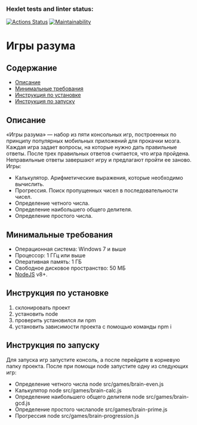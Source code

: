### Hexlet tests and linter status:
[![Actions Status](https://github.com/Hohlyandiya/frontend-project-44/workflows/hexlet-check/badge.svg)](https://github.com/Hohlyandiya/frontend-project-44/actions)
[![Maintainability](https://api.codeclimate.com/v1/badges/f73b51a44818a168a1a8/maintainability)](https://codeclimate.com/github/Hohlyandiya/frontend-project-44/maintainability)

# Игры разума 

## Содержание
- [Описание](#описание)
- [Минимальные требования](#минимальные-требования)
- [Инструкция по установке](#инструкция-по-установке)
- [Инструкция по запуску](#инструкция-по-запуску)

## Описание

«Игры разума» — набор из пяти консольных игр, построенных по принципу популярных мобильных приложений для прокачки мозга. Каждая игра задает вопросы, на которые нужно дать правильные ответы. После трех правильных ответов считается, что игра пройдена. Неправильные ответы завершают игру и предлагают пройти ее заново. Игры:

- Калькулятор. Арифметические выражения, которые необходимо вычислить.
- Прогрессия. Поиск пропущенных чисел в последовательности чисел.
- Определение четного числа.
- Определение наибольшего общего делителя.
- Определение простого числа.

## Минимальные требования
- Операционная система: Windows 7 и выше
- Процессор: 1 ГГц или выше 
- Оперативная память: 1 ГБ 
- Свободное дисковое пространство: 50 МБ
- [NodeJS](https://nodejs.org/) v8+.

## Инструкция по установке
1) склонировать проект
2) установить node
3) проверить установился ли npm 
4) установить зависимости проекта с помощью команды npm i 

## Инструкция по запуску

Для запуска игр запустите консоль, а после перейдите в корневую папку проекта. После при помощи node запустите одну из следующих игр:

- Определение четного числа node src/games/brain-even.js
- Калькулятор node src/games/brain-calc.js
- Определение наибольшего общего делителя node src/games/brain-gcd.js
- Определение простого числаnode src/games/brain-prime.js
- Прогрессия node src/games/brain-progression.js


